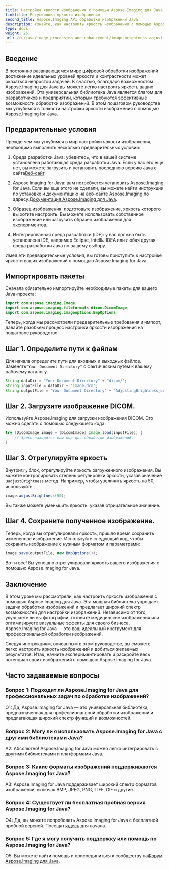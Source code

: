 ```yaml
---
title: Настройка яркости изображения с помощью Aspose.Imaging для Java
linktitle: Регулировка яркости изображения
second_title: Aspose.Imaging API обработки изображений Java
description: Узнайте, как настроить яркость изображения с помощью Aspose.Imaging для Java. Улучшите свои изображения без особых усилий с помощью этого подробного руководства.
type: docs
weight: 25
url: /ru/java/image-processing-and-enhancement/image-brightness-adjustment/
---
```

## Введение

В постоянно развивающемся мире цифровой обработки изображений достижение идеальных уровней яркости и контрастности может оказаться непростой задачей. К счастью, благодаря возможностям Aspose.Imaging для Java вы можете легко настроить яркость ваших изображений. Эта универсальная библиотека Java является благом для разработчиков и предприятий, которым требуются эффективные возможности обработки изображений. В этом пошаговом руководстве мы углубимся в тонкости настройки яркости изображения с помощью Aspose.Imaging for Java.

## Предварительные условия

Прежде чем мы углубимся в мир настройки яркости изображения, необходимо выполнить несколько предварительных условий:

1.  Среда разработки Java: убедитесь, что в вашей системе установлена работающая среда разработки Java. Если у вас его еще нет, вы можете загрузить и установить последнюю версию Java с сайта[Веб-сайт](https://www.oracle.com/java/technologies/javase-downloads).

2. Aspose.Imaging for Java: вам потребуется установить Aspose.Imaging for Java. Если вы еще этого не сделали, вы можете найти инструкции по установке и документацию на веб-сайте Aspose.Imaging по адресу:[Документация Aspose.Imaging для Java](https://reference.aspose.com/imaging/java/).

3. Образец изображения: подготовьте изображение, яркость которого вы хотите настроить. Вы можете использовать собственное изображение или загрузить образец изображения для экспериментов.

4. Интегрированная среда разработки (IDE): у вас должна быть установлена IDE, например Eclipse, IntelliJ IDEA или любая другая среда разработки Java по вашему выбору.

Имея эти предварительные условия, вы готовы приступить к настройке яркости ваших изображений с помощью Aspose.Imaging for Java.

## Импортировать пакеты

Сначала обязательно импортируйте необходимые пакеты для вашего Java-проекта:

```java
import com.aspose.imaging.Image;
import com.aspose.imaging.fileformats.dicom.DicomImage;
import com.aspose.imaging.imageoptions.BmpOptions;
```

Теперь, когда мы рассмотрели предварительные требования и импорт, давайте разобьем процесс настройки яркости изображения на пошаговое руководство:

## Шаг 1. Определите пути к файлам

Для начала определите пути для входных и выходных файлов. Заменять`"Your Document Directory"` с фактическим путем к вашему рабочему каталогу.

```java
String dataDir = "Your Document Directory" + "dicom/";
String inputFile = dataDir + "image.dcm";
String outputFile = "Your Document Directory" + "AdjustingBrightness_out.bmp";
```

## Шаг 2. Загрузите изображение DICOM.

Используйте Aspose.Imaging для загрузки изображения DICOM. Это можно сделать с помощью следующего кода:

```java
try (DicomImage image = (DicomImage) Image.load(inputFile)) {
    // Здесь находится ваш код для обработки изображений.
}
```

## Шаг 3. Отрегулируйте яркость

 Внутри`try` блок, отрегулируйте яркость загруженного изображения. Вы можете контролировать степень регулировки яркости, указав значение в`adjustBrightness` метод. Например, чтобы увеличить яркость на 50, используйте:

```java
image.adjustBrightness(50);
```

Вы также можете уменьшить яркость, указав отрицательное значение.

## Шаг 4. Сохраните полученное изображение.

Теперь, когда вы отрегулировали яркость, пришло время сохранить измененное изображение. Используйте следующий код, чтобы сохранить изображение с нужным форматом и параметрами:

```java
image.save(outputFile, new BmpOptions());
```

Вот и все! Вы успешно отрегулировали яркость вашего изображения с помощью Aspose.Imaging for Java.

## Заключение

В этом уроке мы рассмотрели, как настроить яркость изображения с помощью Aspose.Imaging для Java. Эта мощная библиотека упрощает задачи обработки изображений и предлагает широкий спектр возможностей для настройки изображений. Независимо от того, улучшаете ли вы фотографии, готовите медицинские изображения или оптимизируете визуальные эффекты для своего бизнеса, Aspose.Imaging for Java — это ваш идеальный инструмент для профессиональной обработки изображений.

Следуя инструкциям, описанным в этом руководстве, вы сможете легко настроить яркость изображений и добиться желаемых результатов. Итак, начните экспериментировать и раскройте весь потенциал своих изображений с помощью Aspose.Imaging for Java.

## Часто задаваемые вопросы

### Вопрос 1: Подходит ли Aspose.Imaging for Java для профессиональных задач по обработке изображений?

О1: Да, Aspose.Imaging for Java — это универсальная библиотека, предназначенная для профессиональной обработки изображений и предлагающая широкий спектр функций и возможностей.

### Вопрос 2: Могу ли я использовать Aspose.Imaging for Java с другими библиотеками Java?

А2: Абсолютно! Aspose.Imaging for Java можно легко интегрировать с другими библиотеками и платформами Java.

### Вопрос 3: Какие форматы изображений поддерживаются Aspose.Imaging for Java?

A3: Aspose.Imaging for Java поддерживает широкий спектр форматов изображений, включая BMP, JPEG, PNG, TIFF, GIF и другие.

### Вопрос 4: Существует ли бесплатная пробная версия Aspose.Imaging for Java?

 О4: Да, вы можете попробовать Aspose.Imaging for Java с бесплатной пробной версией. Посещать[здесь](https://releases.aspose.com/) для начала.

### Вопрос 5: Где я могу получить поддержку или помощь по Aspose.Imaging for Java?

 О5: Вы можете найти помощь и присоединиться к сообществу на[Форум Aspose.Imaging для Java](https://forum.aspose.com/).